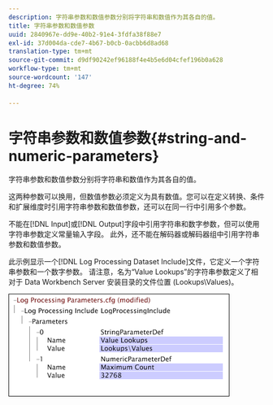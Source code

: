 ```yaml
---
description: 字符串参数和数值参数分别将字符串和数值作为其各自的值。
title: 字符串参数和数值参数
uuid: 2840967e-dd9e-40b2-91e4-3fdfa38f88e7
exl-id: 37d004da-cde7-4b67-b0cb-0acbb6d8ad68
translation-type: tm+mt
source-git-commit: d9df90242ef96188f4e4b5e6d04cfef196b0a628
workflow-type: tm+mt
source-wordcount: '147'
ht-degree: 74%

---
```


# 字符串参数和数值参数{#string-and-numeric-parameters}

字符串参数和数值参数分别将字符串和数值作为其各自的值。

这两种参数可以换用，但数值参数必须定义为具有数值。您可以在定义转换、条件和扩展维度时引用字符串参数和数值参数，还可以在同一行中引用多个参数。

不能在[!DNL Input]或[!DNL Output]字段中引用字符串和数字参数，但可以使用字符串参数定义常量输入字段。 此外，还不能在解码器或解码器组中引用字符串参数和数值参数。

此示例显示一个[!DNL Log Processing Dataset Include]文件，它定义一个字符串参数和一个数字参数。 请注意，名为“Value Lookups”的字符串参数定义了相对于 Data Workbench Server 安装目录的文件位置 (Lookups\Values)。

![](assets/cfg_Parameters_StringNumeric.png)
